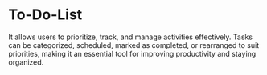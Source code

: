 # To-Do-List
It allows users to prioritize, track, and manage activities effectively. Tasks can be categorized, scheduled, marked as completed, or rearranged to suit priorities, making it an essential tool for improving productivity and staying organized.
